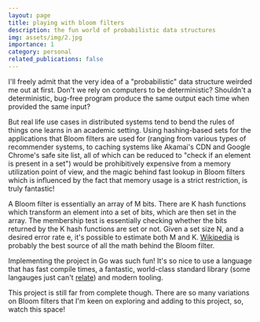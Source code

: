 ```yaml
---
layout: page
title: playing with bloom filters
description: the fun world of probabilistic data structures 
img: assets/img/2.jpg
importance: 1
category: personal
related_publications: false
---
```


I'll freely admit that the very idea of a "probabilistic" data structure weirded me out at first. Don't we rely on computers to be deterministic? Shouldn't a deterministic, bug-free program produce the same output each time when provided the same input? 

But real life use cases in distributed systems tend to bend the rules of things one learns in an academic setting. Using hashing-based sets for the applications that Bloom filters are used for (ranging from various types of recommender systems, to caching systems like Akamai's CDN and Google Chrome's safe site list, all of which can be reduced to "check if an element is present in a set") would be prohibitively expensive from a memory utilization point of view, and the magic behind fast lookup in Bloom filters which is influenced by the fact that memory usage is a strict restriction, is truly fantastic!

A Bloom filter is essentially an array of M bits. There are K hash functions which transform an element into a set of bits, which are then set in the array. The membership test is essentially checking whether the bits returned by the K hash functions are set or not. Given a set size N, and a desired error rate e, it's possible to estimate both M and K. [Wikipedia](https://en.wikipedia.org/wiki/Bloom_filter) is probably the best source of all the math behind the Bloom filter. 


Implementing the project in Go was such fun! It's so nice to use a language that has fast compile times, a fantastic, world-class standard library (some langauges just can't [relate](https://x.com/mitsuhiko/status/1886007964785336334)) and modern tooling. 

This project is still far from complete though. There are so many variations on Bloom filters that I'm keen on exploring and adding to this project, so, watch this space!
